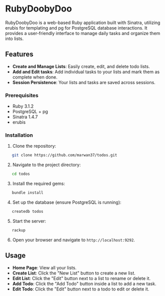 # RubyDoobyDoo

RubyDoobyDoo is a web-based Ruby application built with Sinatra, utilizing erubis for templating and pg for PostgreSQL database interactions. It provides a user-friendly interface to manage daily tasks and organize them into lists.

## Features

- **Create and Manage Lists**: Easily create, edit, and delete todo lists.
- **Add and Edit tasks**: Add individual tasks to your lists and mark them as complete when done.
- **Session Persistence**: Your lists and tasks are saved across sessions.

### Prerequisites

- Ruby 3.1.2
- PostgreSQL + pg
- Sinatra 1.4.7
- erubis
  
### Installation

1. Clone the repository:
```bash
   git clone https://github.com/marwan37/todos.git
```

2. Navigate to the project directory:
```bash
   cd todos
```

3. Install the required gems:
```bash
   bundle install
```

4. Set up the database (ensure PostgreSQL is running):
```bash
   createdb todos
```

5. Start the server:
```bash
   rackup
```

6. Open your browser and navigate to `http://localhost:9292`.

## Usage

- **Home Page**: View all your lists.
- **Create List**: Click the "New List" button to create a new list.
- **Edit List**: Click the "Edit" button next to a list to rename or delete it.
- **Add Todo**: Click the "Add Todo" button inside a list to add a new task.
- **Edit Todo**: Click the "Edit" button next to a todo to edit or delete it.
